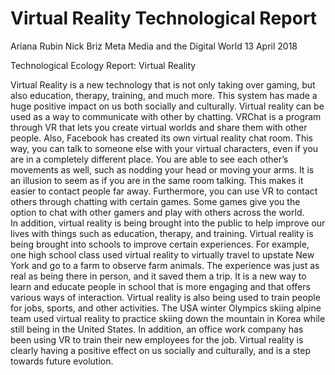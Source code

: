 # Virtual Reality Technological Report

Ariana Rubin
Nick Briz
Meta Media and the Digital World
13 April 2018

Technological Ecology Report: Virtual Reality

  Virtual Reality is a new technology that is not only taking over gaming, but also education, therapy, training, and much more.  This system has made a huge positive impact on us both socially and culturally.  Virtual reality can be used as a way to communicate with other by chatting.  VRChat is a program through VR that lets you create virtual worlds and share them with other people.  Also, Facebook has created its own virtual reality chat room.  This way, you can talk to someone else with your virtual characters, even if you are in a completely different place.  You are able to see each other’s movements as well, such as nodding your head or moving your arms.  It is an illusion to seem as if you are in the same room talking.  This makes it easier to contact people far away.  Furthermore, you can use VR to contact others through chatting with certain games.  Some games give you the option to chat with other gamers and play with others across the world.  
	In addition, virtual reality is being brought into the public to help improve our lives with things such as education, therapy, and training.  Virtual reality is being brought into schools to improve certain experiences.  For example, one high school class used virtual reality to virtually travel to upstate New York and go to a farm to observe farm animals.  The experience was just as real as being there in person, and it saved them a trip.  It is a new way to learn and educate people in school that is more engaging and that offers various ways of interaction.  Virtual reality is also being used to train people for jobs, sports, and other activities.  The USA winter Olympics skiing alpine team used virtual reality to practice skiing down the mountain in Korea while still being in the United States.  In addition, an office work company has been using VR to train their new employees for the job.  Virtual reality is clearly having a positive effect on us socially and culturally, and is a step towards future evolution.
